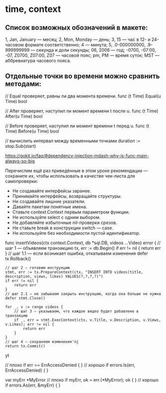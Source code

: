 # time, context

## Список возможных обозначений в макете:
1, Jan, January — месяц;
2, Mon, Monday — день;
3, 15 — час в 12- и 24-часовом формате соответственно;
4 — минута;
5, .0-000000000, .9-999999999 — секунда и доли секунды;
06, 2006 — год;
-0700, -07:00, -07, Z0700, Z07:00, Z07 — часовой пояс;
pm, PM — время суток;
MST — аббревиатура часового пояса.

## Отдельные точки во времени можно сравнить методами:

// Equal проверяет, равны ли два момента времени.
func (t Time) Equal(u Time) bool

// After проверяет, наступил ли момент времени t после u.
func (t Time) After(u Time) bool

// Before проверяет, наступил ли момент времени t перед u.
func (t Time) Before(u Time) bool 

// вычислить интервал между временными точками
duration := stop.Sub(start)



https://gokit.io/faq/#dependency-injection-mdash-why-is-func-main-always-so-big



Перечислим ещё раз приведённые в этом уроке рекомендации — сохраните их, чтобы использовать в качестве чек-листа для самопроверки:
* Не создавайте интерфейсы заранее.
* Принимайте интерфейсы, возвращайте структуры.
* Не создавайте лишние указатели.
* Давайте пакетам понятные имена.
* Ставьте context.Context первым параметром функции.
* Не используйте select с одним выбором.
* Не добавляйте избыточные nil-проверки срезов.
* Не ставьте break в конструкции switch — case.
* Не используйте без необходимости пустой идентификатор.




func insertVideos(ctx context.Context, db *sql.DB, videos ...Video) error {
    // шаг 1 — объявляем транзакцию
    tx, err := db.Begin()
    if err != nil {
        return err
    }
    // шаг 1.1 — если возникает ошибка, откатываем изменения
    defer tx.Rollback()

    // шаг 2 — готовим инструкцию
    stmt, err := tx.PrepareContext(ctx, "INSERT INTO videos(title, description, views, likes) VALUES(?,?,?,?)")
    if err != nil {
        return err
    }
    // шаг 2.1 — не забываем закрыть инструкцию, когда она больше не нужна
    defer stmt.Close()

    for _, v := range videos {
        // шаг 3 — указываем, что каждое видео будет добавлено в транзакцию
        if _, err = stmt.ExecContext(ctx, v.Title, v.Description, v.Views, v.Likes); err != nil {
            return err
        }
    }
    // шаг 4 — сохраняем изменения'nj
    return tx.Commit()
yt 




// плохо
if err == ErrAccessDenied {
}
// хорошо
if errors.Is(err, ErrAccessDenied) {
}

var myErr *MyError
// плохо
if myErr, ok = err.(*MyError); ok {
}
// хорошо
if errors.As(err, &myErr) {
} 